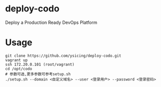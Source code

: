# deploy-codo
Deploy a Production Ready DevOps Platform

# Usage

```
git clone https://github.com/ysicing/deploy-codo.git
vagrant up 
ssh 172.20.0.101 (root/vagrant)
cd /opt/codo
# 参数可选,更多参数可参考setup.sh
./setup.sh --domain <自定义域名> --user <登录用户> --password <登录密码>
```